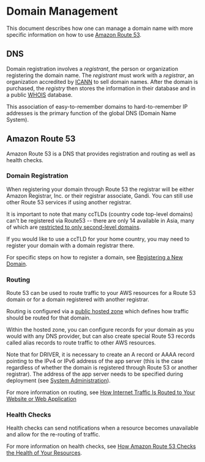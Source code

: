 # Domain Management

This document describes how one can manage a domain name with more specific information on how to use [Amazon Route 53](https://docs.aws.amazon.com/Route53/latest/DeveloperGuide/Welcome.html).

## DNS

Domain registration involves a _registrant_, the person or organization registering the domain name. The _registrant_ must work with a _registrar_, an organization accredited by [ICANN](https://www.icann.org/) to sell domain names. After the domain is purchased, the _registry_ then stores the information in their database and in a public [WHOIS](https://whois.icann.org/en/dns-and-whois-how-it-works) database.

This association of easy-to-remember domains to hard-to-remember IP addresses is the primary function of the global DNS (Domain Name System).

## Amazon Route 53

Amazon Route 53 is a DNS that provides registration and routing as well as health checks. 

### Domain Registration

When registering your domain through Route 53 the registrar will be either Amazon Registrar, Inc. or their registrar associate, Gandi. You can still use other Route 53 services if using another registrar.

It is important to note that many ccTLDs (country code top-level domains) can't be registered via Route53 -- there are only 14 available in Asia, many of which are [restricted to only second-level domains](https://docs.aws.amazon.com/Route53/latest/DeveloperGuide/registrar-tld-list.html#registrar-tld-list-asiaoceania).

If you would like to use a ccTLD for your home country, you may need to register your domain with a domain registrar there.

For specific steps on how to register a domain, see [Registering a New Domain](https://docs.aws.amazon.com/Route53/latest/DeveloperGuide/domain-register.html).

### Routing

Route 53 can be used to route traffic to your AWS resources for a Route 53 domain or for a domain registered with another registrar.

Routing is configured via a [public hosted zone](https://docs.aws.amazon.com/Route53/latest/DeveloperGuide/AboutHZWorkingWith.html) which defines how traffic should be routed for that domain.

Within the hosted zone, you can configure records for your domain as you would with any DNS provider, but can also create special Route 53 records called alias records to route traffic to other AWS resources.

Note that for DRIVER, it is necessary to create an A record or AAAA record pointing to the IPv4 or IPv6 address of the app server (this is the case regardless of whether the domain is registered through Route 53 or another registrar). The address of the app server needs to be specified during deployment (see [System Administration](system-administration.md)).

For more information on routing, see [How Internet Traffic Is Routed to Your Website or Web Application](https://docs.aws.amazon.com/Route53/latest/DeveloperGuide/welcome-dns-service.html)

### Health Checks

Health checks can send notifications when a resource becomes unavailable and allow for the re-routing of traffic.

For more information on health checks, see [How Amazon Route 53 Checks the Health of Your Resources](https://docs.aws.amazon.com/Route53/latest/DeveloperGuide/welcome-health-checks.html).
